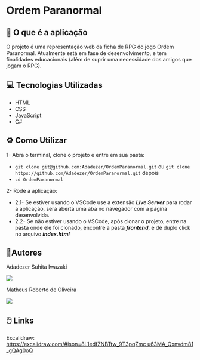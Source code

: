 # Ordem Paranormal

## 🎲 O que é a aplicação
O projeto é uma representação web da ficha de RPG do jogo Ordem Paranormal.
Atualmente está em fase de desenvolvimento, e tem finalidades educacionais (além de suprir uma necessidade dos amigos que jogam o RPG).

## 💻 Tecnologias Utilizadas

 - HTML
 - CSS
 - JavaScript
 - C#

## ⚙️ Como Utilizar
 1- Abra o terminal, clone o projeto e entre em sua pasta:

 - `git clone git@github.com:Adadezer/OrdemParanormal.git` ou `git clone https://github.com/Adadezer/OrdemParanormal.git`
depois
- `cd OrdemParanormal`

2- Rode a aplicação:

 - 2.1- Se estiver usando o VSCode use a extensão ***Live Server*** para rodar a aplicação, será aberta uma aba no navegador com a página desenvolvida.
 - 2.2- Se não estiver usando o VSCode, após clonar o projeto, entre na pasta onde ele foi clonado, encontre a pasta ***frontend***, e dê duplo click no arquivo ***index.html***

## 🧔Autores
Adadezer Suhita Iwazaki

<a href="https://github.com/Adadezer" target="_blank"><img src="https://img.shields.io/badge/GitHub-100000?style=for-the-badge&logo=github&logoColor=white"/></a>

Matheus Roberto de Oliveira

<a href="#" target="_blank"><img src="https://img.shields.io/badge/GitHub-100000?style=for-the-badge&logo=github&logoColor=white"/></a>

## 🖱️ Links
Excalidraw: https://excalidraw.com/#json=8L1edfZNBTtw_9T3pqZmc,u63MA_Qxnvdm81_gQAg0oQ